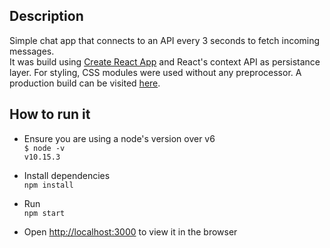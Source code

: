## Description
Simple chat app that connects to an API every 3 seconds to fetch incoming messages.  
It was build using [Create React App](https://github.com/facebook/create-react-app) and React's context API as persistance layer. For styling, CSS modules were used without any preprocessor. A production build can be visited [here](https://rubenisgurkitis.github.io/chat-context-api/).

## How to run it

* Ensure you are using a node's version over v6  
`$ node -v`  
`v10.15.3`

* Install dependencies  
`npm install`

* Run  
`npm start`

* Open [http://localhost:3000](http://localhost:3000) to view it in the browser
